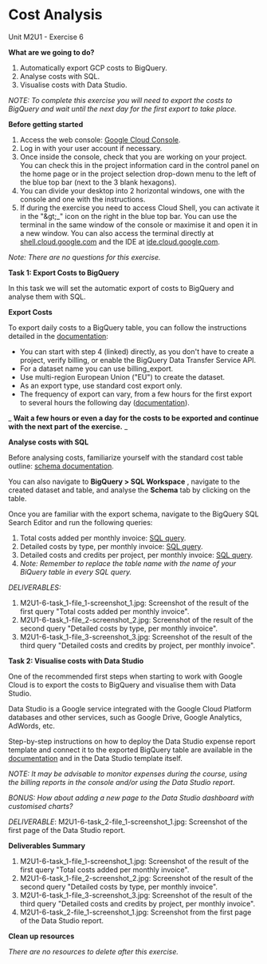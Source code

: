 # **Cost Analysis**

Unit M2U1 - Exercise 6

**What are we going to do?**

1. Automatically export GCP costs to BigQuery.
2. Analyse costs with SQL.
3. Visualise costs with Data Studio.

_NOTE: To complete this exercise you will need to export the costs to BigQuery and wait until the next day for the first export to take place._

**Before getting started**

1. Access the web console: [Google Cloud Console](https://console.cloud.google.com/).
2. Log in with your user account if necessary.
3. Once inside the console, check that you are working on your project. You can check this in the project information card in the control panel on the home page or in the project selection drop-down menu to the left of the blue top bar (next to the 3 blank hexagons).
4. You can divide your desktop into 2 horizontal windows, one with the console and one with the instructions.
5. If during the exercise you need to access Cloud Shell, you can activate it in the &quot;\&gt;\_&quot; icon on the right in the blue top bar. You can use the terminal in the same window of the console or maximise it and open it in a new window. You can also access the terminal directly at [shell.cloud.google.com](https://shell.cloud.google.com/) and the IDE at [ide.cloud.google.com](https://ide.cloud.google.com/).

_Note: There are no questions for this exercise._

**Task 1: Export Costs to BigQuery**

In this task we will set the automatic export of costs to BigQuery and analyse them with SQL.

**Export Costs**

To export daily costs to a BigQuery table, you can follow the instructions detailed in the [documentation](https://cloud.google.com/billing/docs/how-to/export-data-bigquery-setup#create-bq-dataset):

- You can start with step 4 (linked) directly, as you don't have to create a project, verify billing, or enable the BigQuery Data Transfer Service API.
- For a dataset name you can use billing_export.
- Use multi-region European Union ("EU") to create the dataset.
- As an export type, use standard cost export only.
- The frequency of export can vary, from a few hours for the first export to several hours the following day ([documentation](https://cloud.google.com/billing/docs/how-to/export-data-bigquery-tables#data-loads)).

_ **Wait a few hours or even a day for the costs to be exported and continue with the next part of the exercise.** _

**Analyse costs with SQL**

Before analysing costs, familiarize yourself with the standard cost table outline: [schema documentation](https://cloud.google.com/billing/docs/how-to/export-data-bigquery-tables#standard-usage-cost-data-schema).

You can also navigate to  **BigQuery > SQL Workspace** , navigate to the created dataset and table, and analyse the  **Schema**  tab by clicking on the table.

Once you are familiar with the export schema, navigate to the BigQuery SQL Search Editor and run the following queries:

1. Total costs added per monthly invoice: [SQL query](https://cloud.google.com/billing/docs/how-to/bq-examples#sum-costs-per-invoice).
2. Detailed costs by type, per monthly invoice: [SQL query](https://cloud.google.com/billing/docs/how-to/bq-examples#costs-details-per-invoice).
3. Detailed costs and credits per project, per monthly invoice: [SQL query](https://cloud.google.com/billing/docs/how-to/bq-examples#query-by-project-by-invoice).
4. _Note: Remember to replace the table name with the name of your BiQuery table in every SQL query._

_DELIVERABLES:_

1. M2U1-6-task_1-file_1-screenshot_1.jpg: Screenshot of the result of the first query "Total costs added per monthly invoice".
2. M2U1-6-task_1-file_2-screenshot_2.jpg: Screenshot of the result of the second query "Detailed costs by type, per monthly invoice".
3. M2U1-6-task_1-file_3-screenshot_3.jpg: Screenshot of the result of the third query "Detailed costs and credits by project, per monthly invoice".

**Task 2: Visualise costs with Data Studio**

One of the recommended first steps when starting to work with Google Cloud is to export the costs to BigQuery and visualise them with Data Studio.

Data Studio is a Google service integrated with the Google Cloud Platform databases and other services, such as Google Drive, Google Analytics, AdWords, etc.

Step-by-step instructions on how to deploy the Data Studio expense report template and connect it to the exported BigQuery table are available in the [documentation](https://cloud.google.com/billing/docs/how-to/visualize-data#start-working-with-the-sample-cloud-billing-report) and in the Data Studio template itself.

_NOTE: It may be advisable to monitor expenses during the course, using the billing reports in the console and/or using the Data Studio report_.

_BONUS: How about adding a new page to the Data Studio dashboard with customised charts?_

_DELIVERABLE_: M2U1-6-task_2-file_1-screenshot_1.jpg: Screenshot of the first page of the Data Studio report.

**Deliverables Summary**

1. M2U1-6-task_1-file_1-screenshot_1.jpg: Screenshot of the result of the first query "Total costs added per monthly invoice".
2. M2U1-6-task_1-file_2-screenshot_2.jpg: Screenshot of the result of the second query "Detailed costs by type, per monthly invoice".
3. M2U1-6-task_1-file_3-screenshot_3.jpg: Screenshot of the result of the third query "Detailed costs and credits by project, per monthly invoice".
4. M2U1-6-task_2-file_1-screenshot_1.jpg: Screenshot from the first page of the Data Studio report.

**Clean up resources**

_There are no resources to delete after this exercise._
